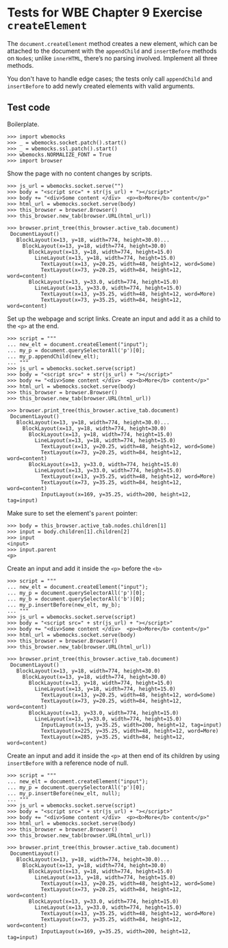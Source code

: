 Tests for WBE Chapter 9 Exercise `createElement`
============================================

The `document.createElement` method creates a new element, which can
be attached to the document with the `appendChild` and `insertBefore`
methods on `Node`s; unlike `innerHTML`, there’s no parsing involved.
Implement all three methods.

You don't have to handle edge cases; the tests only call `appendChild`
and `insertBefore` to add newly created elements with valid arguments.

Test code
---------

Boilerplate.

    >>> import wbemocks
    >>> _ = wbemocks.socket.patch().start()
    >>> _ = wbemocks.ssl.patch().start()
    >>> wbemocks.NORMALIZE_FONT = True
    >>> import browser

Show the page with no content changes by scripts.

    >>> js_url = wbemocks.socket.serve("")
    >>> body = "<script src=" + str(js_url) + "></script>"
    >>> body += "<div>Some content </div>  <p><b>More</b> content</p>"
    >>> html_url = wbemocks.socket.serve(body)
    >>> this_browser = browser.Browser()
    >>> this_browser.new_tab(browser.URL(html_url))

    >>> browser.print_tree(this_browser.active_tab.document)
     DocumentLayout()
       BlockLayout(x=13, y=18, width=774, height=30.0)...
         BlockLayout(x=13, y=18, width=774, height=30.0)
           BlockLayout(x=13, y=18, width=774, height=15.0)
             LineLayout(x=13, y=18, width=774, height=15.0)
               TextLayout(x=13, y=20.25, width=48, height=12, word=Some)
               TextLayout(x=73, y=20.25, width=84, height=12, word=content)
           BlockLayout(x=13, y=33.0, width=774, height=15.0)
             LineLayout(x=13, y=33.0, width=774, height=15.0)
               TextLayout(x=13, y=35.25, width=48, height=12, word=More)
               TextLayout(x=73, y=35.25, width=84, height=12, word=content)

Set up the webpage and script links.
Create an input and add it as a child to the `<p>` at the end.

    >>> script = """
    ... new_elt = document.createElement("input");
    ... my_p = document.querySelectorAll('p')[0];
    ... my_p.appendChild(new_elt);
    ... """
    >>> js_url = wbemocks.socket.serve(script)
    >>> body = "<script src=" + str(js_url) + "></script>"
    >>> body += "<div>Some content </div>  <p><b>More</b> content</p>"
    >>> html_url = wbemocks.socket.serve(body)
    >>> this_browser = browser.Browser()
    >>> this_browser.new_tab(browser.URL(html_url))

    >>> browser.print_tree(this_browser.active_tab.document)
     DocumentLayout()
       BlockLayout(x=13, y=18, width=774, height=30.0)...
         BlockLayout(x=13, y=18, width=774, height=30.0)
           BlockLayout(x=13, y=18, width=774, height=15.0)
             LineLayout(x=13, y=18, width=774, height=15.0)
               TextLayout(x=13, y=20.25, width=48, height=12, word=Some)
               TextLayout(x=73, y=20.25, width=84, height=12, word=content)
           BlockLayout(x=13, y=33.0, width=774, height=15.0)
             LineLayout(x=13, y=33.0, width=774, height=15.0)
               TextLayout(x=13, y=35.25, width=48, height=12, word=More)
               TextLayout(x=73, y=35.25, width=84, height=12, word=content)
               InputLayout(x=169, y=35.25, width=200, height=12, tag=input)
               
Make sure to set the element's `parent` pointer:

    >>> body = this_browser.active_tab.nodes.children[1]
    >>> input = body.children[1].children[2]
    >>> input
    <input>
    >>> input.parent
    <p>

Create an input and add it inside the `<p>` before the `<b>`

    >>> script = """
    ... new_elt = document.createElement("input");
    ... my_p = document.querySelectorAll('p')[0];
    ... my_b = document.querySelectorAll('b')[0];
    ... my_p.insertBefore(new_elt, my_b);
    ... """
    >>> js_url = wbemocks.socket.serve(script)
    >>> body = "<script src=" + str(js_url) + "></script>"
    >>> body += "<div>Some content </div>  <p><b>More</b> content</p>"
    >>> html_url = wbemocks.socket.serve(body)
    >>> this_browser = browser.Browser()
    >>> this_browser.new_tab(browser.URL(html_url))

    >>> browser.print_tree(this_browser.active_tab.document)
     DocumentLayout()
       BlockLayout(x=13, y=18, width=774, height=30.0)
         BlockLayout(x=13, y=18, width=774, height=30.0)
           BlockLayout(x=13, y=18, width=774, height=15.0)
             LineLayout(x=13, y=18, width=774, height=15.0)
               TextLayout(x=13, y=20.25, width=48, height=12, word=Some)
               TextLayout(x=73, y=20.25, width=84, height=12, word=content)
           BlockLayout(x=13, y=33.0, width=774, height=15.0)
             LineLayout(x=13, y=33.0, width=774, height=15.0)
               InputLayout(x=13, y=35.25, width=200, height=12, tag=input)
               TextLayout(x=225, y=35.25, width=48, height=12, word=More)
               TextLayout(x=285, y=35.25, width=84, height=12, word=content)

Create an input and add it inside the `<p>` at then end of its children
by using `insertBefore` with a reference node of null.

    >>> script = """
    ... new_elt = document.createElement("input");
    ... my_p = document.querySelectorAll('p')[0];
    ... my_p.insertBefore(new_elt, null);
    ... """
    >>> js_url = wbemocks.socket.serve(script)
    >>> body = "<script src=" + str(js_url) + "></script>"
    >>> body += "<div>Some content </div>  <p><b>More</b> content</p>"
    >>> html_url = wbemocks.socket.serve(body)
    >>> this_browser = browser.Browser()
    >>> this_browser.new_tab(browser.URL(html_url))

    >>> browser.print_tree(this_browser.active_tab.document)
     DocumentLayout()
       BlockLayout(x=13, y=18, width=774, height=30.0)...
         BlockLayout(x=13, y=18, width=774, height=30.0)
           BlockLayout(x=13, y=18, width=774, height=15.0)
             LineLayout(x=13, y=18, width=774, height=15.0)
               TextLayout(x=13, y=20.25, width=48, height=12, word=Some)
               TextLayout(x=73, y=20.25, width=84, height=12, word=content)
           BlockLayout(x=13, y=33.0, width=774, height=15.0)
             LineLayout(x=13, y=33.0, width=774, height=15.0)
               TextLayout(x=13, y=35.25, width=48, height=12, word=More)
               TextLayout(x=73, y=35.25, width=84, height=12, word=content)
               InputLayout(x=169, y=35.25, width=200, height=12, tag=input)

